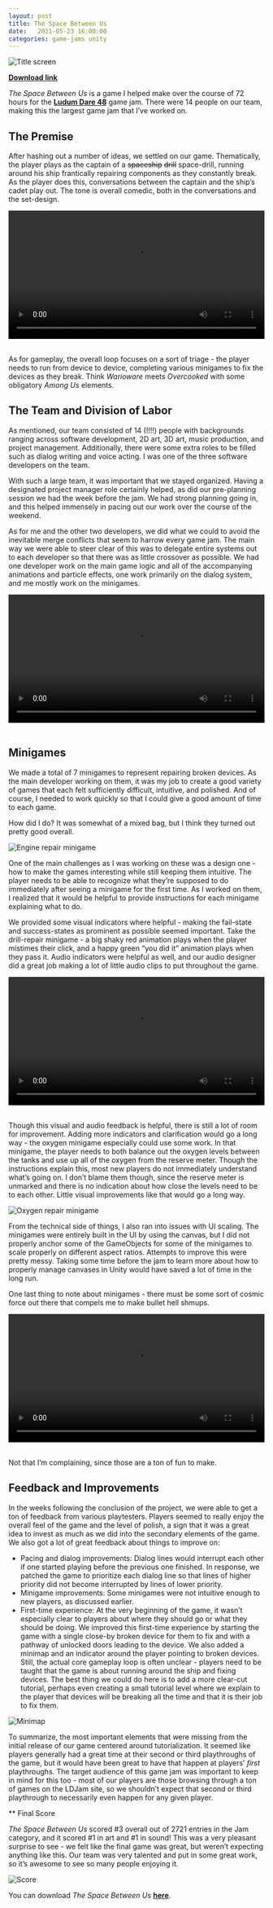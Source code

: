 ```yaml
---
layout: post
title: The Space Between Us
date:   2021-05-23 16:00:00
categories: game-jams unity
---
```


![Title screen](/static/img/TSBU/titleScreen.PNG)

[**Download link**](https://jam-a-llamas.itch.io/the-space-between-us)

*The Space Between Us* is a game I helped make over the course of 72 hours for the [**Ludum Dare 48**](https://ldjam.com/events/ludum-dare/48) game jam. There were 14 people on our team, making this the largest game jam that I’ve worked on.

## The Premise

After hashing out a number of ideas, we settled on our game. Thematically, the player plays as the captain of a ~~spaceship~~ ~~drill~~ space-drill, running around his ship frantically repairing components as they constantly break. 
As the player does this, conversations between the captain and the ship’s cadet play out. The tone is overall comedic, both in the conversations and the set-design. 

<video class="center-block" width="100%" height="auto" controls="controls">
  <source src="/static/img/TSBU/bringingUpMinigame.mp4" type="video/mp4">
</video>
<br/><br/>

As for gameplay, the overall loop focuses on a sort of triage - the player needs to run from device to device, completing various minigames to fix the devices as they break. Think *Warioware* meets *Overcooked* with some obligatory *Among Us* elements. 

## The Team and Division of Labor

As mentioned, our team consisted of 14 (!!!!) people with backgrounds ranging across software development, 2D art, 3D art, music production, and project management. Additionally, there were some extra roles to be 
filled such as dialog writing and voice acting. I was one of the three software developers on the team. 

With such a large team, it was important that we stayed organized. Having a designated project manager role certainly helped, as did our pre-planning session we had the week before the jam. 
We had strong planning going in, and this helped immensely in pacing out our work over the course of the weekend. 

As for me and the other two developers, we did what we could to avoid the inevitable merge conflicts that seem to harrow every game jam. The main way we were able to steer clear of this was to delegate 
entire systems out to each developer so that there was as little crossover as possible. We had one developer work on the main game logic and all of the accompanying animations and particle effects, 
one work primarily on the dialog system, and me mostly work on the minigames. 

<video class="center-block" width="100%" height="auto" controls="controls">
  <source src="/static/img/TSBU/polish.mp4" type="video/mp4">
</video>
<br/><br/>

## Minigames

We made a total of 7 minigames to represent repairing broken devices. As the main developer working on them, it was my job to create a good variety of games that each felt sufficiently difficult, intuitive, and polished. 
And of course, I needed to work quickly so that I could give a good amount of time to each game. 

How did I do? It was somewhat of a mixed bag, but I think they turned out pretty good overall. 

![Engine repair minigame](/static/img/TSBU/engineRepair.PNG)

One of the main challenges as I was working on these was a design one - how to make the games interesting while still keeping them intuitive. The player needs to be able to recognize what they’re supposed 
to do immediately after seeing a minigame for the first time. As I worked on them, I realized that it would be helpful to provide instructions for each minigame explaining what to do. 

We provided some visual indicators where helpful - making the fail-state and success-states as prominent as possible seemed important. Take the drill-repair minigame - a big shaky red animation plays when the player 
mistimes their click, and a happy green “you did it” animation plays when they pass it. Audio indicators were helpful as well, and our audio designer did a great job making a lot of little audio clips to put throughout the game. 

<video class="center-block" width="100%" height="auto" controls="controls">
  <source src="/static/img/TSBU/drill.mp4" type="video/mp4">
</video>
<br/><br/>

Though this visual and audio feedback is helpful, there is still a lot of room for improvement. Adding more indicators and clarification would go a long way - the oxygen minigame especially could use some work. 
In that minigame, the player needs to both balance out the oxygen levels between the tanks and use up all of the oxygen from the reserve meter. Though the instructions explain this, most new players 
do not immediately understand what’s going on. I don’t blame them though, since the reserve meter is unmarked and there is no indication about how close the levels need to be to each other. 
Little visual improvements like that would go a long way. 

![Oxygen repair minigame](/static/img/TSBU/oxygenRepair.PNG)

From the technical side of things, I also ran into issues with UI scaling. The minigames were entirely built in the UI by using the canvas, but I did not properly anchor some of the GameObjects for some of the minigames to 
scale properly on different aspect ratios. Attempts to improve this were pretty messy. Taking some time before the jam to learn more about how to properly manage canvases in Unity would have saved a lot of time in the long run. 

One last thing to note about minigames - there must be some sort of cosmic force out there that compels me to make bullet hell shmups. 

<video class="center-block" width="100%" height="auto" controls="controls">
  <source src="/static/img/TSBU/shmup.mp4" type="video/mp4">
</video>
<br/><br/>

Not that I’m complaining, since those are a ton of fun to make. 

## Feedback and Improvements

In the weeks following the conclusion of the project, we were able to get a ton of feedback from various playtesters. Players seemed to really enjoy the overall feel of the game and the level of polish, 
a sign that it was a great idea to invest as much as we did into the secondary elements of the game. We also got a lot of great feedback about things to improve on: 

* Pacing and dialog improvements: Dialog lines would interrupt each other if one started playing before the previous one finished. In response, we patched the game to prioritize each dialog line so that lines of higher priority did not become interrupted by lines of lower priority. 
* Minigame improvements: Some minigames were not intuitive enough to new players, as discussed earlier. 
* First-time experience: At the very beginning of the game, it wasn’t especially clear to players about where they should go or what they should be doing. We improved this first-time experience by starting the game with a single close-by broken device for them to fix and with a pathway of unlocked doors leading to the device. We also added a minimap and an indicator around the player pointing to broken devices. Still, the actual core gameplay loop is often unclear - players need to be taught that the game is about running around the ship and fixing devices. The best thing we could do here is to add a more clear-cut tutorial, perhaps even creating a small tutorial level where we explain to the player that devices will be breaking all the time and that it is their job to fix them. 

![Minimap](/static/img/TSBU/minimap.PNG)

To summarize, the most important elements that were missing from the initial release of our game centered around tutorialization. It seemed like players generally had a great time at their second or 
third playthroughs of the game, but it would have been great to have that happen at players’ *first* playthroughs. The target audience of this game jam was important to keep in mind for this too - most of our players 
are those browsing through a ton of games on the LDJam site, so we shouldn’t expect that second or third playthrough to necessarily even happen for any given player. 

** Final Score

*The Space Between Us* scored #3 overall out of 2721 entries in the Jam category, and it scored #1 in art and #1 in sound! This was a very pleasant surprise to see - we felt like the final game was great, 
but weren’t expecting anything like this. Our team was very talented and put in some great work, so it’s awesome to see so many people enjoying it. 

![Score](/static/img/TSBU/score.PNG)

You can download *The Space Between Us* [**here**](https://jam-a-llamas.itch.io/the-space-between-us).

